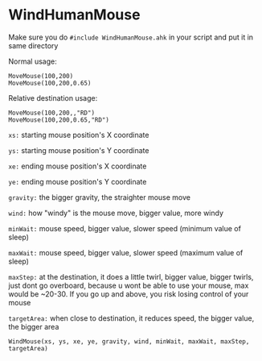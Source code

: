 # WindHumanMouse

Make sure you do `#include WindHumanMouse.ahk` in your script and put it in same directory

Normal usage:

```autohotkey
MoveMouse(100,200)
MoveMouse(100,200,0.65)
```

Relative destination usage:

```autohotkey
MoveMouse(100,200,,"RD")
MoveMouse(100,200,0.65,"RD")
```


`xs:` starting mouse position's X coordinate

`ys:` starting mouse position's Y coordinate

`xe:` ending mouse position's X coordinate

`ye:` ending mouse position's Y coordinate

`gravity:` the bigger gravity, the straighter mouse move

`wind:` how "windy" is the mouse move, bigger value, more windy

`minWait:` mouse speed, bigger value, slower speed (minimum value of sleep)

`maxWait:` mouse speed, bigger value, slower speed (maximum value of sleep)

`maxStep:` at the destination, it does a little twirl, bigger value, bigger twirls, just dont go overboard, because u wont be able to use your mouse, max would be ~20-30. If you go up and above, you risk losing control of your mouse

`targetArea:` when close to destination, it reduces speed, the bigger value, the bigger area


`WindMouse(xs, ys, xe, ye, gravity, wind, minWait, maxWait, maxStep, targetArea)`
